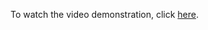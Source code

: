 To watch the video demonstration, click [here](https://drive.google.com/file/d/1BMQB3262wQqqK-UrPORtlnsMOYWA8NE-/view?usp=sharing).
